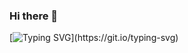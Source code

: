 ### Hi there 👋
[![Typing SVG](https://readme-typing-svg.herokuapp.com?font=Fira+Code&size=17&pause=2000&color=0CB31B&random=false&width=600&height=60&lines=Every+day+you+and+I+getting+better+and+better!)](https://git.io/typing-svg)
<!--
**IrynaRybka/IrynaRybka** is a ✨ _special_ ✨ repository because its `README.md` (this file) appears on your GitHub profile.

Here are some ideas to get you started:

- 🔭 I’m currently working on ...
- 🌱 I’m currently learning ...
- 👯 I’m looking to collaborate on ...
- 🤔 I’m looking for help with ...
- 💬 Ask me about ...
- 📫 How to reach me: ...
- 😄 Pronouns: ...
- ⚡ Fun fact: ...
-->
